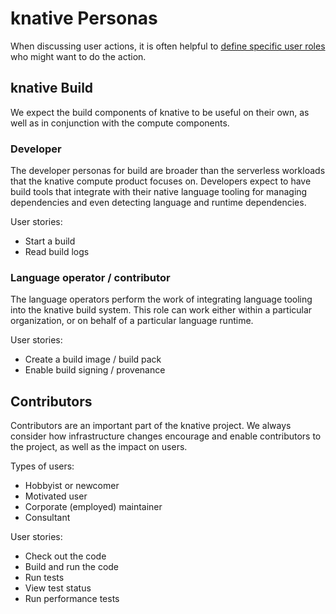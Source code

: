 # knative Personas

When discussing user actions, it is often helpful to [define specific
user roles](https://en.wikipedia.org/wiki/Persona_(user_experience)) who
might want to do the action.


## knative Build

We expect the build components of knative to be useful on their own,
as well as in conjunction with the compute components. 

### Developer

The developer personas for build are broader than the serverless
workloads that the knative compute product focuses on. Developers
expect to have build tools that integrate with their native language
tooling for managing dependencies and even detecting language and
runtime dependencies.

User stories:
* Start a build
* Read build logs

### Language operator / contributor

The language operators perform the work of integrating language
tooling into the knative build system. This role can work either
within a particular organization, or on behalf of a particular
language runtime.

User stories:
* Create a build image / build pack
* Enable build signing / provenance


## Contributors

Contributors are an important part of the knative project. We
always consider how infrastructure changes encourage and enable
contributors to the project, as well as the impact on users.

Types of users:
* Hobbyist or newcomer
* Motivated user
* Corporate (employed) maintainer
* Consultant

User stories:
* Check out the code
* Build and run the code
* Run tests
* View test status
* Run performance tests

